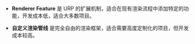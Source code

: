 - **Renderer Feature** 是 URP 的扩展机制，适合在现有渲染流程中添加特定的功能，开发成本低，适合大多数项目。
    
- **自定义渲染管线** 是完全自由的渲染框架，适合需要高度定制化的项目，但开发成本较高。